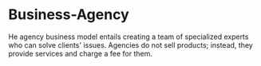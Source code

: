 # Business-Agency
He agency business model entails creating a team of specialized experts who can solve clients' issues. Agencies do not sell products; instead, they provide services and charge a fee for them.


